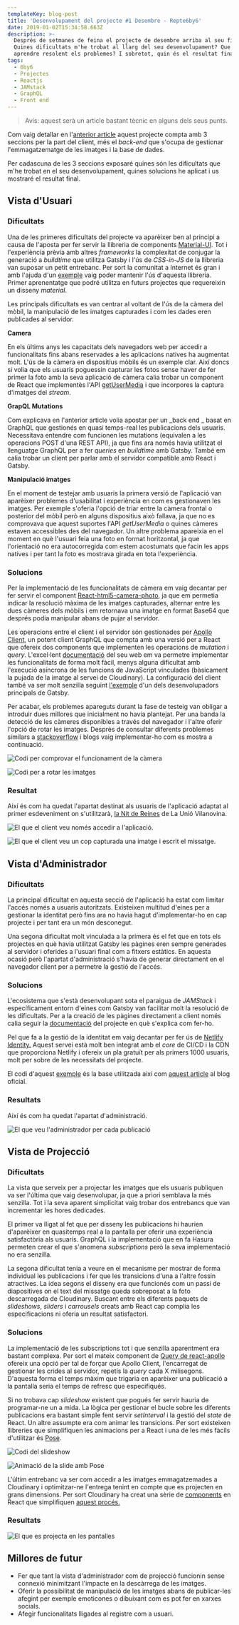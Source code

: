 ```yaml
---
templateKey: blog-post
title: 'Desenvolupament del projecte #1 Desembre - Repte6by6'
date: 2019-01-02T15:34:58.663Z
description: >-
  Després de setmanes de feina el projecte de desembre arriba al seu final.
  Quines dificultats m'he trobat al llarg del seu desenvolupament? Que he pogut
  aprendre resolent els problemes? I sobretot, quin és el resultat final?
tags:
  - 6by6
  - Projectes
  - Reactjs
  - JAMstack
  - GraphQL
  - Front end
---
```

> Avís: aquest serà un article bastant tècnic en alguns dels seus punts.

Com vaig detallar en l'[anterior article](/blog/2018-12-12-projecte-1-desembre-repte6by6/) aquest projecte compta amb 3 seccions per la part del client, més el _back-end_ que s'ocupa de gestionar l'emmagatzematge de les imatges i la base de dades.

Per cadascuna de les 3 seccions exposaré quines són les dificultats que m'he trobat en el seu desenvolupament, quines solucions he aplicat i us mostraré el resultat final.

## Vista d'Usuari

### Dificultats

Una de les primeres dificultats del projecte va aparèixer ben al principi a causa de l'aposta per fer servir la llibreria de components [Material-UI](https://material-ui.com/). Tot i l'experiència prèvia amb altres _frameworks_ la complexitat de conjugar la generació a _buildtime_ que utilitza Gatsby i l'ús de _CSS-in-JS_ de la llibreria van suposar un petit entrebanc. Per sort la comunitat a Internet és gran i amb l'ajuda d'un [exemple](https://github.com/mui-org/material-ui/tree/master/examples/gatsby) vaig poder mantenir l'ús d'aquesta llibreria. Primer aprenentatge que podré utilitza en futurs projectes que requereixin un disseny _material_.

Les principals dificultats es van centrar al voltant de l'ús de la càmera del mòbil, la manipulació de les imatges capturades i com les dades eren publicades al servidor.

**Camera**

En els últims anys les capacitats dels navegadors web per accedir a funcionalitats fins abans reservades a les aplicacions natives ha augmentat molt. L'ús de la càmera en dispositius mòbils és un exemple clar. Així doncs si volia que els usuaris poguessin capturar les fotos sense haver de fer primer la foto amb la seva aplicació de càmera calia trobar un component de React que implementès l'API [getUserMedia](https://developer.mozilla.org/en-US/docs/Web/API/MediaDevices/getUserMedia) i que incorpores la captura d'imatges del _stream_.

**GrapQL Mutations**

Com explicava en l'anterior article volia apostar per un _back end _ basat en GraphQL que gestionés en quasi temps-real les publicacions dels usuaris. Necessitava entendre com funcionen les mutations (equivalen a les operacions POST d'una REST API), ja que fins ara només havia utilitzat el llenguatge GraphQL per a fer _queries_ en _buildtime_ amb Gatsby. També em calia trobar un client per parlar amb el servidor compatible amb React i Gatsby.

**Manipulació imatges**

En el moment de testejar amb usuaris la primera versió de l'aplicació van aparèixer problemes d'usabilitat i experiència en com es gestionaven les imatges. Per exemple s'oferia l'opció de triar entre la càmera frontal o posterior del mòbil però en alguns dispositius això fallava, ja que no es comprovava que aquest suportes l'API _getUserMedia_ o quines càmeres estaven accessibles des del navegador. Un altre problema apareixia en el moment en què l'usuari feia una foto en format horitzontal, ja que l'orientació no era autocorregida com estem acostumats que facin les apps natives i per tant la foto es mostrava girada en tota l'experiència.

### Solucions

Per la implementació de les funcionalitats de càmera em vaig decantar per fer servir el component [React-html5-camera-photo](https://www.npmjs.com/package/react-html5-camera-photo), ja que em permetia indicar la resolució màxima de les imatges capturades, alternar entre les dues càmeres dels mòbils i em retornava una imatge en format Base64 que després podia manipular abans de pujar al servidor.

Les operacions entre el client i el servidor són gestionades per [Apollo Client,](https://www.apollographql.com/docs/react/) un potent client GraphQL que compta amb una versió per a React que ofereix dos components que implementen les operacions de _mutation_ i _query_. L'excel·lent [documentació](https://www.apollographql.com/docs/react/api/react-apollo.html) del seu web em va permetre implementar les funcionalitats de forma molt fàcil, menys alguna dificultat amb l'execució asíncrona de les funcions de JavaScript vinculades (bàsicament la pujada de la imatge al servei de Cloudinary). La configuració del client també va ser molt senzilla seguint [l'exemple](https://github.com/jlengstorf/gatsby-with-apollo) d'un dels desenvolupadors principals de Gatsby.

Per acabar, els problemes apareguts durant la fase de testeig van obligar a introduir dues millores que inicialment no havia plantejat. Per una banda la detecció de les càmeres disponibles a través del navegador i l'altre oferir l'opció de rotar les imatges. Després de consultar diferents problemes similars a [stackoverflow](https://stackoverflow.com/) i blogs vaig implementar-ho com es mostra a continuació.

![Codi per comprovar el funcionament de la càmera](/img/getusermedia.png "Codi per comprovar el funcionament de la càmera")

![Codi per a rotar les imatges](/img/rotateimage.png "Codi per a rotar les imatges")


### Resultat

Així és com ha quedat l'apartat destinat als usuaris de l'aplicació adaptat al primer esdeveniment on s'utilitzarà, [la Nit de Reines](https://www.facebook.com/events/739878189741702/) de La Unió Vilanovina.

![El que el client veu només accedir a l'aplicació.](/img/6by6december_client_empty.png "El que el client veu només accedir a l'aplicació.")

![El que el client veu un cop capturada una imatge i escrit el missatge.](/img/6by6december_client_full.png "El que el client veu un cop capturada una imatge i escrit el missatge.")


## Vista d'Administrador

### Dificultats

La principal dificultat en aquesta secció de l'aplicació ha estat com limitar l'accés només a usuaris autoritzats. Existeixen multitud d'eines per a gestionar la identitat però fins ara no havia hagut d'implementar-ho en cap projecte i per tant era un món desconegut. 

Una segona dificultat molt vinculada a la primera és el fet que en tots els projectes en què havia utilitzat Gatsby les pàgines eren sempre generades al servidor i oferides a l'usuari final com a fitxers estàtics. En aquesta ocasió però l'apartat d'administració s'havia de generar directament en el navegador client per a permetre la gestió de l'accés.

### Solucions

L'ecosistema que s'està desenvolupant sota el paraigua de _JAMStack_ i específicament entorn d'eines com Gatsby van facilitar molt la resolució de les dificultats. Per a la creació de les pàgines directament a client només calia seguir la [documentació](https://www.gatsbyjs.org/docs/authentication-tutorial/#creating-client-only-routes) del projecte en què s'explica com fer-ho. 

Pel que fa a la gestió de la identitat em vaig decantar per fer ús de [Netlify Identity.](https://www.netlify.com/docs/identity/) Aquest servei està molt ben integrat amb el _core_ de CI/CD i la CDN que proporciona Netlify i ofereix un pla gratuït per als primers 1000 usuaris, molt per sobre de les necessitats del projecte. 

El codi d'aquest [exemple](https://github.com/sw-yx/jamstack-hackathon-starter) és la base utilitzada així com [aquest article](https://www.gatsbyjs.org/blog/2018-12-17-turning-the-static-dynamic/) al blog oficial.

### Resultats

Així és com ha quedat l'apartat d'administració.

![El que veu l'administrador per cada publicació](/img/6by6december_admin.png)


## Vista de Projecció

### Dificultats

La vista que serveix per a projectar les imatges que els usuaris publiquen va ser l'última que vaig desenvolupar, ja que a priori semblava la més senzilla. Tot i la seva aparent simplicitat vaig trobar dos entrebancs que van incrementar les hores dedicades. 

El primer va lligat al fet que per disseny les publicacions hi haurien d'aparèixer en quasitemps real a la pantalla per oferir una experiència satisfactòria als usuaris. GraphQL i la implementació que en fa Hasura permeten crear el que s'anomena _subscriptions_ però la seva implementació no era senzilla.

La segona dificultat tenia a veure en el mecanisme per mostrar de forma individual les publicacions i fer que les transicions d'una a l'altre fossin atractives. La idea segons el disseny era que funcionés com un passi de diapositives on el text del missatge queda sobreposat a la foto descarregada de Cloudinary. Buscant entre els diferents paquets de _slideshows_, _sliders_ i _carrousels_ creats amb React cap complia les especificacions ni oferia un resultat satisfactori.

### Solucions

La implementació de les subscriptions tot i que senzilla aparentment era bastant complexa. Per sort el mateix component de [Query de react-apollo](https://www.apollographql.com/docs/react/essentials/queries.html#refetching) ofereix una opció per tal de forçar que Apollo Client, l'encarregat de gestionar les crides al servidor, repetís la _query_ cada X milisegons. D'aquesta forma el temps màxim que trigaria en aparèixer una publicació a la pantalla seria el temps de refresc que especifiqués.

Si no trobava cap _slideshow_ existent que pogués fer servir hauria de programar-ne un a mida. La lògica per gestionar el bucle sobre les diferents publicacions era bastant simple fent servir _setInterval_ i la gestió del _state_ de React. Un altre assumpte era com animar les transicions. Per sort existeixen llibreries que simplifiquen les animacions per a React i una de les més fàcils d'utilitzar és [Pose](https://popmotion.io/pose/).

![Codi del slideshow](/img/slideshow.png "Codi del slideshow.")

![Animació de la slide amb Pose](/img/animatedslide.png "Animació de la slide amb Pose.")

L'últim entrebanc va ser com accedir a les imatges emmagatzemades a Cloudinary i optimitzar-ne l'entrega tenint en compte que es projecten en grans dimensions. Per sort Cloudinary ha creat una sèrie de [components](https://github.com/cloudinary/cloudinary-react) en React que simplifiquen [aquest procés.](https://cloudinary.com/documentation/react_image_manipulation)

### Resultats

![El que es projecta en les pantalles](/img/6by6december_presenter.png "El que es projecta en les pantalles.")

## Millores de futur

* Fer que tant la vista d'administrador com de projecció funcionin sense connexió minimitzant l'impacte en la descàrrega de les imatges.
* Oferir la possibilitat de manipulació de les imatges abans de publicar-les afegint per exemple emoticones o dibuixant com es pot fer en xarxes socials.
* Afegir funcionalitats lligades al registre com a usuari.
